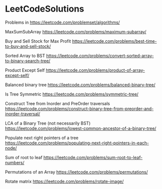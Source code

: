 # LeetCodeSolutions
Problems in https://leetcode.com/problemset/algorithms/

MaxSumSubArray https://leetcode.com/problems/maximum-subarray/

Buy and Sell Stock for Max Profit https://leetcode.com/problems/best-time-to-buy-and-sell-stock/

Sorted Array to BST https://leetcode.com/problems/convert-sorted-array-to-binary-search-tree/

Product Except Self https://leetcode.com/problems/product-of-array-except-self/

Balanced binary tree https://leetcode.com/problems/balanced-binary-tree/

Is Tree Symmetric https://leetcode.com/problems/symmetric-tree/

Construct Tree from Inorder and PreOrder traversals https://leetcode.com/problems/construct-binary-tree-from-preorder-and-inorder-traversal/ 

LCA of a Binary Tree (not necessarily BST) https://leetcode.com/problems/lowest-common-ancestor-of-a-binary-tree/

Populate next right pointers of a tree https://leetcode.com/problems/populating-next-right-pointers-in-each-node/

Sum of root to leaf https://leetcode.com/problems/sum-root-to-leaf-numbers/

Permutations of an Array https://leetcode.com/problems/permutations/

Rotate matrix https://leetcode.com/problems/rotate-image/
